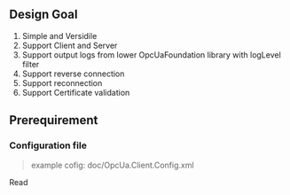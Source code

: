 ## Design Goal
1. Simple and Versidile
1. Support Client and Server
1. Support output logs from lower OpcUaFoundation library with logLevel filter
1. Support reverse connection
1. Support reconnection
1. Support Certificate validation
## Prerequirement

### Configuration file

> example cofig: doc/OpcUa.Client.Config.xml


Read